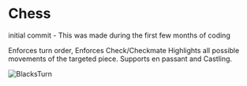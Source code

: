 # Chess
initial commit - This was made during the first few months of coding

Enforces turn order,
Enforces Check/Checkmate
Highlights all possible movements of the targeted piece. 
Supports en passant and Castling.


![BlacksTurn](https://user-images.githubusercontent.com/20384345/35011918-e1b28360-fad5-11e7-94f3-ffe79572ca1c.png)
